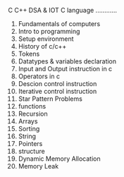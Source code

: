 C C++ DSA & IOT
C language
............
1) Fundamentals of computers
2) Intro to programming
3) Setup environment
4) History of c/c++
5) Tokens
6) Datatypes & variables declaration
7) Input and Output instruction in c
8) Operators in c
9) Descion control instruction
10) Iterative control instruction
11) Star Pattern Problems
12) functions
13) Recursion
14) Arrays
15) Sorting
16) String
17) Pointers
18) structure
19) Dynamic Memory Allocation
20) Memory Leak

 
